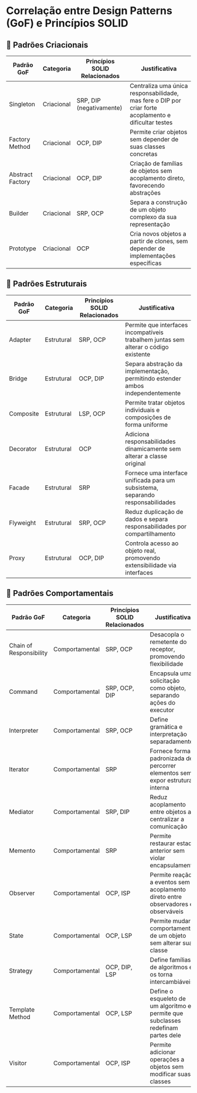 
# Correlação entre Design Patterns (GoF) e Princípios SOLID

## 🧱 Padrões Criacionais

| **Padrão GoF**       | Categoria     | Princípios SOLID Relacionados     | Justificativa |
|----------------------|---------------|-----------------------------------|---------------|
| Singleton            | Criacional    | SRP, DIP (negativamente)          | Centraliza uma única responsabilidade, mas fere o DIP por criar forte acoplamento e dificultar testes |
| Factory Method       | Criacional    | OCP, DIP                          | Permite criar objetos sem depender de suas classes concretas |
| Abstract Factory     | Criacional    | OCP, DIP                          | Criação de famílias de objetos sem acoplamento direto, favorecendo abstrações |
| Builder              | Criacional    | SRP, OCP                          | Separa a construção de um objeto complexo da sua representação |
| Prototype            | Criacional    | OCP                               | Cria novos objetos a partir de clones, sem depender de implementações específicas |

## 🧱 Padrões Estruturais

| **Padrão GoF**       | Categoria     | Princípios SOLID Relacionados     | Justificativa |
|----------------------|---------------|-----------------------------------|---------------|
| Adapter              | Estrutural    | SRP, OCP                          | Permite que interfaces incompatíveis trabalhem juntas sem alterar o código existente |
| Bridge               | Estrutural    | OCP, DIP                          | Separa abstração da implementação, permitindo estender ambos independentemente |
| Composite            | Estrutural    | LSP, OCP                          | Permite tratar objetos individuais e composições de forma uniforme |
| Decorator            | Estrutural    | OCP                               | Adiciona responsabilidades dinamicamente sem alterar a classe original |
| Facade               | Estrutural    | SRP                               | Fornece uma interface unificada para um subsistema, separando responsabilidades |
| Flyweight            | Estrutural    | SRP, OCP                          | Reduz duplicação de dados e separa responsabilidades por compartilhamento |
| Proxy                | Estrutural    | OCP, DIP                          | Controla acesso ao objeto real, promovendo extensibilidade via interfaces |

## 🧱 Padrões Comportamentais

| **Padrão GoF**       | Categoria     | Princípios SOLID Relacionados     | Justificativa |
|----------------------|---------------|-----------------------------------|---------------|
| Chain of Responsibility | Comportamental | SRP, OCP                       | Desacopla o remetente do receptor, promovendo flexibilidade |
| Command              | Comportamental | SRP, OCP, DIP                     | Encapsula uma solicitação como objeto, separando ações do executor |
| Interpreter          | Comportamental | SRP, OCP                          | Define gramática e interpretação separadamente |
| Iterator             | Comportamental | SRP                               | Fornece forma padronizada de percorrer elementos sem expor estrutura interna |
| Mediator             | Comportamental | SRP, DIP                          | Reduz acoplamento entre objetos ao centralizar a comunicação |
| Memento              | Comportamental | SRP                               | Permite restaurar estado anterior sem violar encapsulamento |
| Observer             | Comportamental | OCP, ISP                          | Permite reação a eventos sem acoplamento direto entre observadores e observáveis |
| State                | Comportamental | OCP, LSP                          | Permite mudar o comportamento de um objeto sem alterar sua classe |
| Strategy             | Comportamental | OCP, DIP, LSP                     | Define famílias de algoritmos e os torna intercambiáveis |
| Template Method      | Comportamental | OCP, LSP                          | Define o esqueleto de um algoritmo e permite que subclasses redefinam partes dele |
| Visitor              | Comportamental | OCP, ISP                          | Permite adicionar operações a objetos sem modificar suas classes |
